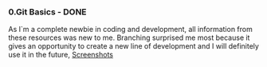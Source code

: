 ### 0.Git Basics - DONE
As I`m a complete newbie in coding and development, all information from these resources was new to me. Branching surprised me most because it gives an opportunity to create a new line of development and I will definitely use it in the future,
[Screenshots](https://github.com/valeriiahnoieva/kottans-frontend/tree/master/screenshots/0.%20GIT%20Basics)
